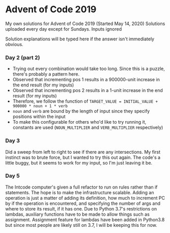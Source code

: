 # Advent of Code 2019
My own solutions for Advent of Code 2019 (Started May 14, 2020)
Solutions uploaded every day except for Sundays.
Inputs ignored

Solution explanations will be typed here if the answer isn't immediately obvious.

### Day 2 (part 2)
- Trying out every combination would take too long. Since this is a puzzle, there's probably a pattern here.
- Observed that incrementing pos 1 results in a 900000-unit increase in the end result (for my inputs)
- Observed that incrementing pos 2 results in a 1-unit increase in the end result (for my inputs)
- Therefore, we follow the function of `TARGET_VALUE = INITIAL_VALUE + 900000 * noun + 1 * verb`
- `noun` and `verb` are bound by the length of input since they specify positions within the input
- To make this configurable for others who'd like to try running it, constants are used (`NOUN_MULTIPLIER` and `VERB_MULTIPLIER` respectively)

### Day 3
Did a sweep from left to right to see if there are any intersections. My first instinct was to brute force, but I wanted to try this out again. The code's a little buggy, but it seems to work for my input, so I'm just leaving it be.

### Day 5
The Intcode computer's given a full refactor to run on rules rather than if statements. The hope is to make the infrastructure scalable. Adding an operation is just a matter of adding its definition, how much to increment PC by if the operation is encountered, and specifying the number of args and where to store its result, if it has one. Due to Python 3.7's restrictions on lambdas, auxiliary functions have to be made to allow things such as assignment. Assignment feature for lambdas have been added in Python3.8 but since most people are likely still on 3.7, I will be keeping this for now.
